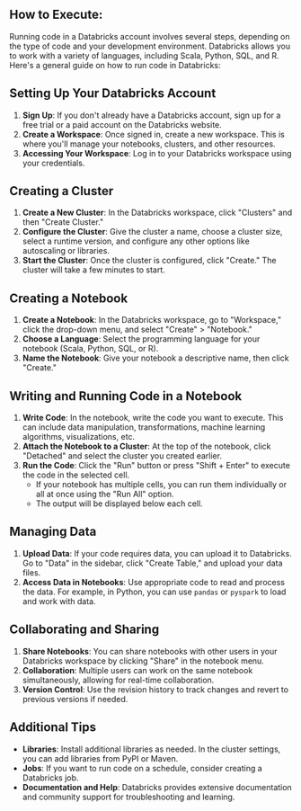 ## How to Execute:

Running code in a Databricks account involves several steps, depending on the type of code and your development environment. Databricks allows you to work with a variety of languages, including Scala, Python, SQL, and R. Here's a general guide on how to run code in Databricks:

## Setting Up Your Databricks Account
1. **Sign Up**: If you don't already have a Databricks account, sign up for a free trial or a paid account on the Databricks website.
2. **Create a Workspace**: Once signed in, create a new workspace. This is where you'll manage your notebooks, clusters, and other resources.
3. **Accessing Your Workspace**: Log in to your Databricks workspace using your credentials.

## Creating a Cluster
1. **Create a New Cluster**: In the Databricks workspace, click "Clusters" and then "Create Cluster."
2. **Configure the Cluster**: Give the cluster a name, choose a cluster size, select a runtime version, and configure any other options like autoscaling or libraries.
3. **Start the Cluster**: Once the cluster is configured, click "Create." The cluster will take a few minutes to start.

## Creating a Notebook
1. **Create a Notebook**: In the Databricks workspace, go to "Workspace," click the drop-down menu, and select "Create" > "Notebook."
2. **Choose a Language**: Select the programming language for your notebook (Scala, Python, SQL, or R).
3. **Name the Notebook**: Give your notebook a descriptive name, then click "Create."

## Writing and Running Code in a Notebook
1. **Write Code**: In the notebook, write the code you want to execute. This can include data manipulation, transformations, machine learning algorithms, visualizations, etc.
2. **Attach the Notebook to a Cluster**: At the top of the notebook, click "Detached" and select the cluster you created earlier.
3. **Run the Code**: Click the "Run" button or press "Shift + Enter" to execute the code in the selected cell.
   - If your notebook has multiple cells, you can run them individually or all at once using the "Run All" option.
   - The output will be displayed below each cell.

## Managing Data
1. **Upload Data**: If your code requires data, you can upload it to Databricks. Go to "Data" in the sidebar, click "Create Table," and upload your data files.
2. **Access Data in Notebooks**: Use appropriate code to read and process the data. For example, in Python, you can use `pandas` or `pyspark` to load and work with data.

## Collaborating and Sharing
1. **Share Notebooks**: You can share notebooks with other users in your Databricks workspace by clicking "Share" in the notebook menu.
2. **Collaboration**: Multiple users can work on the same notebook simultaneously, allowing for real-time collaboration.
3. **Version Control**: Use the revision history to track changes and revert to previous versions if needed.

## Additional Tips
- **Libraries**: Install additional libraries as needed. In the cluster settings, you can add libraries from PyPI or Maven.
- **Jobs**: If you want to run code on a schedule, consider creating a Databricks job.
- **Documentation and Help**: Databricks provides extensive documentation and community support for troubleshooting and learning.
